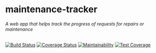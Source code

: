 # maintenance-tracker

###### A web app that helps track the progress of requests for repairs or maintenance 
[![Build Status](https://travis-ci.org/uwahope007/maintenance-tracker.svg?branch=develop)](https://travis-ci.org/uwahope007/maintenance-tracker)
[![Coverage Status](https://coveralls.io/repos/github/uwahope007/maintenance-tracker/badge.svg)](https://coveralls.io/github/uwahope007/maintenance-tracker)
[![Maintainability](https://api.codeclimate.com/v1/badges/a251b8e0c972af1e52e6/maintainability)](https://codeclimate.com/github/uwahope007/maintenance-tracker/maintainability)
[![Test Coverage](https://api.codeclimate.com/v1/badges/a251b8e0c972af1e52e6/test_coverage)](https://codeclimate.com/github/uwahope007/maintenance-tracker/test_coverage)
